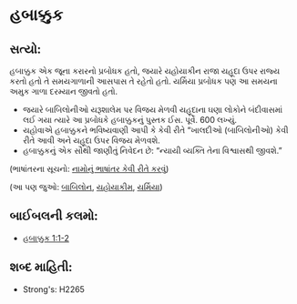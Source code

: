 # હબાક્કુક 

## સત્યો: 

હબાક્કુક એક જૂના કરારનો પ્રબોધક હતો, જયારે યહોયાકીન રાજા યહૂદા ઉપર રાજ્ય કરતો હતો તે સમયગાળાની આસપાસ તે રહેતો હતો. યર્મિયા પ્રબોધક પણ આ સમયના અમુક ગાળા દરમ્યાન જીવતો હતો.

* જયારે બાબિલોનીઓ યરૂશાલેમ પર વિજય મેળવી યહૂદાના ઘણા લોકોને બંદીવાસમાં લઈ ગયા ત્યારે આ પ્રબોધકે હબાક્કુકનું પુસ્તક ઈસ. પૂર્વે. 600 લખ્યું.
* યહોવાએ હબાક્કુકને ભવિષ્યવાણી આપી કે કેવી રીતે “ખાલદીઓ (બાબિલોનીઓ) કેવી રીતે આવી અને યહૂદા ઉપર વિજય મેળવશે.
* હબાક્કુકનું એક સૌથી જાણીતું નિવેદન છે: “ન્યાયી વ્યક્તિ તેના વિશ્વાસથી જીવશે.”

(ભાષાંતરના સૂચનો: [નામોનું ભાષાંતર કેવી રીતે કરવું](rc://gu/ta/man/translate/translate-names))

(આ પણ જુઓ: [બાબિલોન](../names/babylon.md), [યહોયાકીમ](../names/jehoiakim.md), [યર્મિયા](../names/jeremiah.md))

## બાઈબલની કલમો: 

* [હબાક્કુક 1:1-2](rc://gu/tn/help/hab/01/01)

## શબ્દ માહિતી: 

* Strong's: H2265

